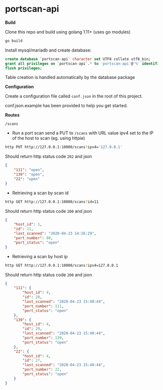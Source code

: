 portscan-api
============

**Build**

Clone this repo and build using golang 1.11+ (uses go modules)
```sh
go build
```

Install mysql/mariadb and create database:

```sql
create database `portscan-api` character set UTF8 collate utf8_bin;
grant all privileges on `portscan-api`.* to 'portscan-api'@'%' identified by "<secret>";
flush privileges;
```

Table creation is handled automatically by the database package

**Configuration**

Create a configuration file called `conf.json` in the root of this project.

conf.json.example has been provided to help you get started.

**Routes**

`/scans`

- Run a port scan send a PUT to `/scans` with URL value ipv4 set to the IP of the host to scan (eg. using httpie)
```sh
http PUT http://127.0.0.1:10000/scans?ipv4='127.0.0.1'
```

Should return http status code `202` and json
```json
{
    "111": "open",
    "139": "open",
    "22": "open"
}
```

- Retrieving a scan by scan id
```sh
http GET http://127.0.0.1:10000/scans?id=11
```

Should return http status code `200` and json
```json
{
    "host_id": 1,
    "id": 11,
    "last_scanned": "2020-04-23 14:26:29",
    "port_number": 80,
    "port_status": "open"
}
```

- Retrieving a scan by host ip
```sh
http GET http://127.0.0.1:10000/scans?ipv4=127.0.0.1
```

Should return http status code `200` and json
```json
{
    "111": {
        "host_id": 4,
        "id": 28,
        "last_scanned": "2020-04-23 15:40:44",
        "port_number": 111,
        "port_status": "open"
    },
    "139": {
        "host_id": 4,
        "id": 29,
        "last_scanned": "2020-04-23 15:40:44",
        "port_number": 139,
        "port_status": "open"
    },
    "22": {
        "host_id": 4,
        "id": 27,
        "last_scanned": "2020-04-23 15:40:44",
        "port_number": 22,
        "port_status": "open"
    }
}
```
